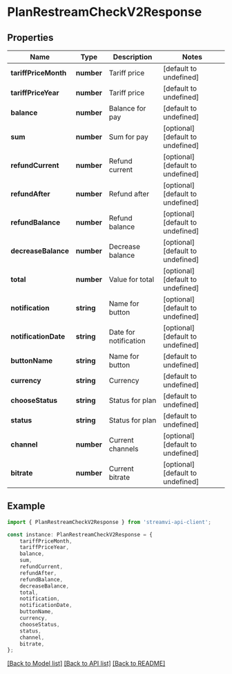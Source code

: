 # PlanRestreamCheckV2Response


## Properties

Name | Type | Description | Notes
------------ | ------------- | ------------- | -------------
**tariffPriceMonth** | **number** | Tariff price | [default to undefined]
**tariffPriceYear** | **number** | Tariff price | [default to undefined]
**balance** | **number** | Balance for pay | [default to undefined]
**sum** | **number** | Sum for pay | [optional] [default to undefined]
**refundCurrent** | **number** | Refund current | [optional] [default to undefined]
**refundAfter** | **number** | Refund after | [optional] [default to undefined]
**refundBalance** | **number** | Refund balance | [optional] [default to undefined]
**decreaseBalance** | **number** | Decrease balance | [optional] [default to undefined]
**total** | **number** | Value for total | [optional] [default to undefined]
**notification** | **string** | Name for button | [optional] [default to undefined]
**notificationDate** | **string** | Date for notification | [optional] [default to undefined]
**buttonName** | **string** | Name for button | [default to undefined]
**currency** | **string** | Currency | [default to undefined]
**chooseStatus** | **string** | Status for plan | [default to undefined]
**status** | **string** | Status for plan | [default to undefined]
**channel** | **number** | Current channels | [optional] [default to undefined]
**bitrate** | **number** | Current bitrate | [optional] [default to undefined]

## Example

```typescript
import { PlanRestreamCheckV2Response } from 'streamvi-api-client';

const instance: PlanRestreamCheckV2Response = {
    tariffPriceMonth,
    tariffPriceYear,
    balance,
    sum,
    refundCurrent,
    refundAfter,
    refundBalance,
    decreaseBalance,
    total,
    notification,
    notificationDate,
    buttonName,
    currency,
    chooseStatus,
    status,
    channel,
    bitrate,
};
```

[[Back to Model list]](../README.md#documentation-for-models) [[Back to API list]](../README.md#documentation-for-api-endpoints) [[Back to README]](../README.md)
